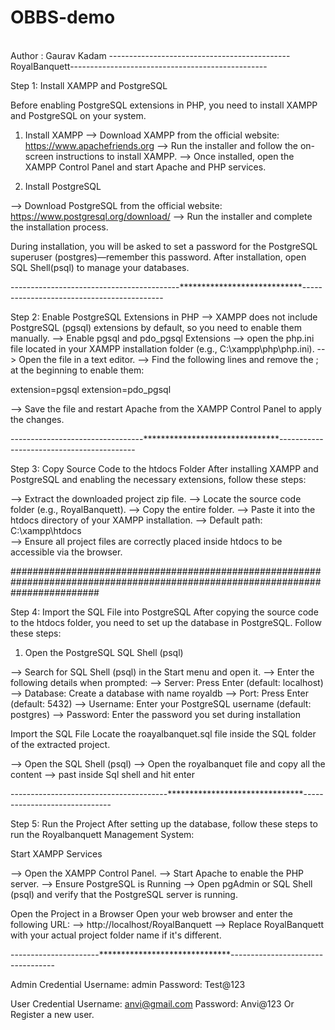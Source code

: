 # OBBS-demo
<br>
Author : Gaurav Kadam
---------------------------------------------RoyalBanquett-------------------------------------------------

Step 1: Install XAMPP and PostgreSQL

Before enabling PostgreSQL extensions in PHP, you need to install XAMPP and PostgreSQL on your system.

1. Install XAMPP
--> Download XAMPP from the official website: https://www.apachefriends.org
--> Run the installer and follow the on-screen instructions to install XAMPP.
--> Once installed, open the XAMPP Control Panel and start Apache and PHP services.

2. Install PostgreSQL

--> Download PostgreSQL from the official website: https://www.postgresql.org/download/
--> Run the installer and complete the installation process.

During installation, you will be asked to set a password for the PostgreSQL superuser (postgres)—remember this password.
After installation, open SQL Shell(psql) to manage your databases.

------------------------------------------****************************-------------------------------------------

Step 2: Enable PostgreSQL Extensions in PHP
--> XAMPP does not include PostgreSQL (pgsql) extensions by default, so you need to enable them manually.
--> Enable pgsql and pdo_pgsql Extensions
--> open the php.ini file located in your XAMPP installation folder (e.g., C:\xampp\php\php.ini).
--> Open the file in a text editor.
--> Find the following lines and remove the ; at the beginning to enable them:

extension=pgsql
extension=pdo_pgsql

--> Save the file and restart Apache from the XAMPP Control Panel to apply the changes.

---------------------------------*******************************------------------------------------------

Step 3: Copy Source Code to the htdocs Folder
After installing XAMPP and PostgreSQL and enabling the necessary extensions, follow these steps:

--> Extract the downloaded project zip file.
--> Locate the source code folder (e.g., RoyalBanquett).
--> Copy the entire folder.
--> Paste it into the htdocs directory of your XAMPP installation.
--> Default path: C:\xampp\htdocs\
--> Ensure all project files are correctly placed inside htdocs to be accessible via the browser.

################################################################################################################################

Step 4: Import the SQL File into PostgreSQL
After copying the source code to the htdocs folder, you need to set up the database in PostgreSQL. Follow these steps:

1. Open the PostgreSQL SQL Shell (psql)

--> Search for SQL Shell (psql) in the Start menu and open it.
--> Enter the following details when prompted:
--> Server: Press Enter (default: localhost)
--> Database: Create a database with name royaldb
--> Port: Press Enter (default: 5432)
--> Username: Enter your PostgreSQL username (default: postgres)
--> Password: Enter the password you set during installation

Import the SQL File
Locate the roayalbanquet.sql file inside the SQL folder of the extracted project.

--> Open the SQL Shell (psql)
--> Open the royalbanquet file and copy all the content
--> past inside Sql shell and hit enter

---------------------------------------*******************************------------------------------


Step 5: Run the Project
After setting up the database, follow these steps to run the Royalbanquett Management System:

Start XAMPP Services

--> Open the XAMPP Control Panel.
--> Start Apache to enable the PHP server.
--> Ensure PostgreSQL is Running
--> Open pgAdmin or SQL Shell (psql) and verify that the PostgreSQL server is running.

Open the Project in a Browser
Open your web browser and enter the following URL:
--> http://localhost/RoyalBanquett
--> Replace RoyalBanquett with your actual project folder name if it's different.

----------------------******************************----------------------------------

Admin Credential
Username: admin
Password: Test@123

User Credential
Username: anvi@gmail.com
Password: Anvi@123
Or Register a new user.
